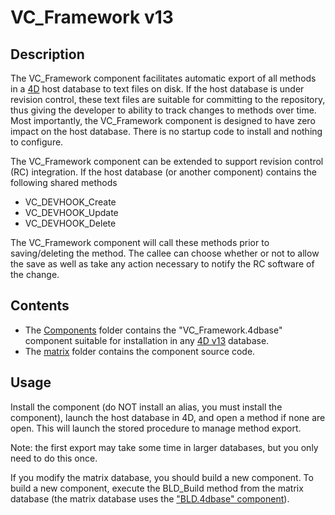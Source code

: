 # VC_Framework v13

## Description

The VC_Framework component facilitates automatic export of all methods in a [4D](http://www.4d.com) host database to text files on disk.  If the host database is under revision control, these text files are suitable for committing to the repository, thus giving the developer to ability to track changes to methods over time. Most importantly, the VC_Framework component is designed to have zero impact on the host database.  There is no startup code to install and nothing to configure.

The VC_Framework component can be extended to support revision control (RC) integration. If the host database (or another component) contains the following shared methods

* VC_DEVHOOK_Create
* VC_DEVHOOK_Update
* VC_DEVHOOK_Delete

The VC_Framework component will call these methods prior to saving/deleting the method. The callee can choose whether or not to allow the save as well as take any action necessary to notify the RC software of the change.

## Contents

* The [Components](https://github.com/4D/vc-framework-v13/tree/master/Components) folder contains the "VC_Framework.4dbase" component suitable for installation in any [4D v13](http://www.4d.com/products/4dv13.html) database.
* The [matrix](https://github.com/4D/vc-framework-v13/tree/master/matrix) folder contains the component source code.

## Usage

Install the component (do NOT install an alias, you must install the component), launch the host database in 4D, and open a method if none are open. This will launch the stored procedure to manage method export.

Note: the first export may take some time in larger databases, but you only need to do this once.

If you modify the matrix database, you should build a new component.  To build a new component, execute the BLD_Build method from the matrix database (the matrix database uses the ["BLD.4dbase" component](https://github.com/4D/interpreted-build-v13)).
